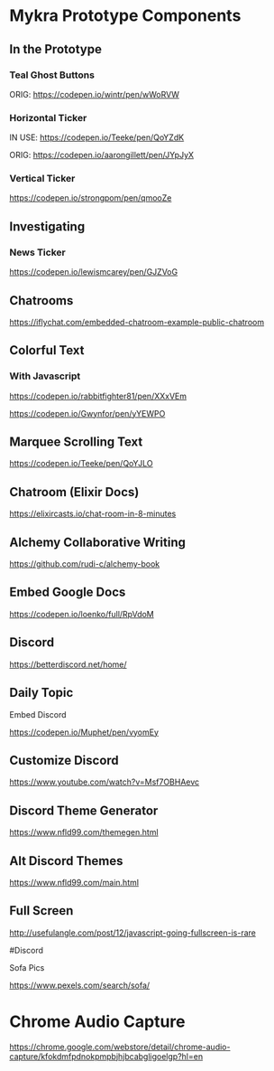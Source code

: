 # Mykra Prototype Components

## In the Prototype

### Teal Ghost Buttons

ORIG:
https://codepen.io/wintr/pen/wWoRVW

### Horizontal Ticker

IN USE:
https://codepen.io/Teeke/pen/QoYZdK

ORIG:
https://codepen.io/aarongillett/pen/JYpJyX

### Vertical Ticker

https://codepen.io/strongpom/pen/qmooZe


## Investigating

### News Ticker

https://codepen.io/lewismcarey/pen/GJZVoG

## Chatrooms

https://iflychat.com/embedded-chatroom-example-public-chatroom

## Colorful Text

### With Javascript

https://codepen.io/rabbitfighter81/pen/XXxVEm

https://codepen.io/Gwynfor/pen/yYEWPO

## Marquee Scrolling Text

https://codepen.io/Teeke/pen/QoYJLO

## Chatroom (Elixir Docs)

https://elixircasts.io/chat-room-in-8-minutes

## Alchemy Collaborative Writing

https://github.com/rudi-c/alchemy-book

## Embed Google Docs

https://codepen.io/loenko/full/RpVdoM

## Discord

https://betterdiscord.net/home/

## Daily Topic

Embed Discord

https://codepen.io/Muphet/pen/vyomEy

## Customize Discord

https://www.youtube.com/watch?v=Msf7OBHAevc

## Discord Theme Generator

https://www.nfld99.com/themegen.html

## Alt Discord Themes

https://www.nfld99.com/main.html

## Full Screen

http://usefulangle.com/post/12/javascript-going-fullscreen-is-rare

#Discord

Sofa Pics

https://www.pexels.com/search/sofa/

# Chrome Audio Capture

https://chrome.google.com/webstore/detail/chrome-audio-capture/kfokdmfpdnokpmpbjhjbcabgligoelgp?hl=en
















